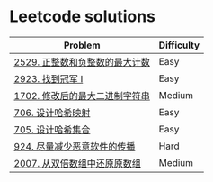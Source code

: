 # Leetcode solutions

| Problem                                                                         | Difficulty |
|---------------------------------------------------------------------------------|------------|
| [2529. 正整数和负整数的最大计数](java/MaximumCountOfPositiveIntegerAndNegativeInteger.java) | Easy       |
| [2923. 找到冠军 I](java/FindChampionI.java)                                         | Easy       |
| [1702. 修改后的最大二进制字符串](java/MaximumBinaryStringAfterChange.java)                  | Medium     |
| [706. 设计哈希映射](java/MyHashMap.java)                                              | Easy       |
| [705. 设计哈希集合](java/MyHashSet.java)                                              | Easy       |
| [924. 尽量减少恶意软件的传播](java/MinimizeMalwareSpread.java)                             | Hard       |
| [2007. 从双倍数组中还原原数组](java/FindOriginalArrayFromDoubledArray.java)                | Medium     |
